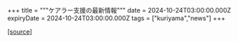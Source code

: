 +++
title = """ケアラー支援の最新情報"""
date = 2024-10-24T03:00:00.000Z
expiryDate = 2024-10-24T03:00:00.000Z
tags = ["kuriyama","news"]
+++


[[source]](https://www.town.kuriyama.hokkaido.jp/site/keara-sien/15220.html)
